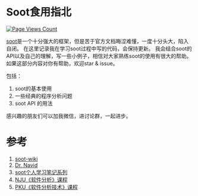 # Soot食用指北


[![Page Views Count](https://badges.toozhao.com/badges/01F7SWY3AN10ZCNQZPWWVNGDYY/blue.svg)](https://badges.toozhao.com/stats/01F7SWY3AN10ZCNQZPWWVNGDYY "Get your own page views count badge on badges.toozhao.com")

[soot](https://github.com/soot-oss/soot)是一个十分强大的框架，但是苦于官方文档晦涩难懂，一度十分头大，陷入自闭。
在这里记录我在学习soot过程中写的代码，会保持更新。
我会结合soot的API以及自己的理解，写一些小例子，相信对大家熟练soot的使用有很大的帮助。
如果这部分内容对你有帮助，欢迎star & issue。

包括：
1. soot的基本使用
2. 一些经典的程序分析问题
3. soot API 的用法

感兴趣的朋友们可以加我微信，进讨论群，一起进步。 


# 参考
1. [soot-wiki](https://github.com/soot-oss/soot/wiki)
2. [Dr. Navid](https://github.com/noidsirius/SootTutorial)
3. [soot个人学习笔记系列](https://0range228.github.io/tags/Soot/)
4. [NJU《软件分析》课程](https://pascal-group.bitbucket.io/teaching.html)
5. [PKU《软件分析技术》课程](https://liveclass.org.cn/cloudCourse/#/courseDetail/8mI06L2eRqk8GcsW)
